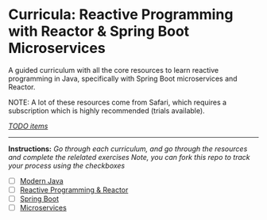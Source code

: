 # Curricula: Reactive Programming with Reactor & Spring Boot Microservices

A guided curriculum with all the core resources to learn reactive programming in Java, specifically with Spring Boot microservices and Reactor.

NOTE: A lot of these resources come from Safari, which requires a subscription which is highly recommended (trials available).

*[TODO items](todo.md)*

--- 

**Instructions:** *Go through each curriculum, and go through the resources and complete the relelated exercises Note, you can fork this repo to track your process using the checkboxes*

* [ ] [Modern Java](curric-java.md)
* [ ] [Reactive Programming & Reactor](curric-java#Reactive-and-Reactor.md)
* [ ] [Spring Boot](curric-microservices-with-spring-boot.md)
* [ ] [Microservices](curric-spring-boot-microservices.md)
